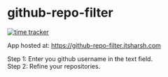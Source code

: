 # github-repo-filter

[![time tracker](https://wakatime.com/badge/github/itsharsh/github-repo-filter.svg)](https://wakatime.com/badge/github/itsharsh/github-repo-filter)

App hosted at: https://github-repo-filter.itsharsh.com

Step 1: Enter you github username in the text field.
<br/>
Step 2: Refine your repositories.
